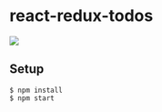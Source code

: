 # react-redux-todos
<img src="http://cdn-ak.f.st-hatena.com/images/fotolife/t/tyoshikawa1106/20160520/20160520014959.png" />

## Setup
```
$ npm install
$ npm start
```
